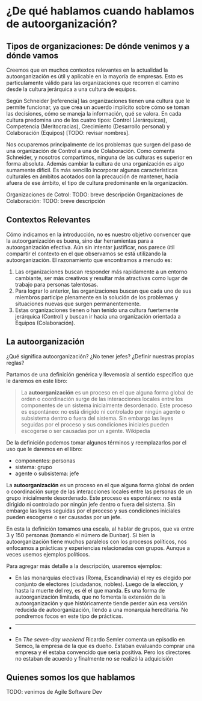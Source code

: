 
# ¿De qué hablamos cuando hablamos de autoorganización?

## Tipos de organizaciones: De dónde venimos y a dónde vamos
Creemos que en muchos contextos relevantes en la actualidad la autoorganización es útil y aplicable en la mayoría de empresas. Esto es particulamente válido para las organizaciones que recorren el camino desde la cultura jerárquica a una cultura de equipos.

Según Schneider [referencia] las organizaciones tienen una cultura que le permite funcionar, ya que crea un acuerdo implícito sobre cómo se toman las decisiones, cómo se maneja la información, qué se valora. En cada cultura predomina uno de los cuatro tipos: Control (Jerárquicas), Competencia (Meritocracias), Crecimiento (Desarrollo personal) y Colaboración (Equipos) [TODO: revisar nombres].

Nos ocuparemos principalmente de los problemas que surgen del paso de una organización de Control a  una de Colaboración.
Como comenta Schneider, y nosotros compartimos, ninguna de las culturas es superior en forma absoluta. Además cambiar la cultura de una organización es algo sumamente dificil. Es más sencillo incorporar algunas características culturales en ámbitos acotados con la precaución de mantener, hacia afuera de ese ámbito, el tipo de cultura predominante en la organización.

Organizaciones de Cotrol: TODO:  breve descripción 
Organizaciones de Colaboración: TODO: breve descripción 


## Contextos Relevantes
Cómo indicamos en la introducción, no es nuestro objetivo convencer que la autoorganización es buena, sino dar herramientas para a autoorganización efectiva. 
Aún sin intentar justificar, nos parece útil compartir el contexto en el que observamos se está utilizando la autoorganización. El razonamiento que encontramos a menudo es:
1. Las organizaciones buscan responder más rapidamente a un entorno cambiante, ser más creativos y resultar más atractivas como lugar de trabajo para personas talentosas.
2. Para lograr lo anterior, las organizaciones buscan que cada uno de sus miembros participe plenamente en la solución de los problemas y situaciones nuevas que surgen permanentemente.
3. Estas organizaciones tienen o han tenido una cultura fuertemente jerárquica (Control) y buscan ir hacia una organización orientada a Equipos (Colaboración).

## La autoorganización
¿Qué significa autoorganización? ¿No tener jefes? ¿Definir nuestras propias reglas?

Partamos de una definición genérica y llevemosla al sentido específico que le daremos en este libro: 
> La **autoorganización** es un proceso en el que alguna forma global de orden o coordinación surge de las interacciones locales entre los componentes de un sistema inicialmente desordenado. Este proceso es espontáneo: no está dirigido ni controlado por ningún agente o subsistema dentro o fuera del sistema. Sin embargo las leyes seguidas por el proceso y sus condiciones iniciales pueden escogerse o ser causadas por un agente. Wikipedia 

De la definición podemos tomar algunos términos y reemplazarlos por el uso que le daremos en el libro:
* componentes: personas
* sistema: grupo
* agente o subsistema: jefe

La **autoorganización** es un proceso en el que alguna forma global de orden o coordinación surge de las interacciones locales entre las personas de un grupo inicialmente desordenado. Este proceso es espontáneo: no está dirigido ni controlado por ningún jefe dentro o fuera del sistema. Sin embargo las leyes seguidas por el proceso y sus condiciones iniciales pueden escogerse o ser causadas por un jefe.

En esta la definición tomamos una escala, al hablar de grupos, que va entre 3 y 150 personas (tomando el número de Dunbar). Si bien la autoorganización tiene muchos paralelos con los procesos políticos, nos enfocamos a prácticas y experiencias relacionadas con grupos. Aunque a veces usemos ejemplos políticos.

Para agregar más detalle a la descripción, usaremos ejemplos:
* En las monarquias electivas (Roma, Escandinavia) el rey es elegido por conjunto de electores (ciudadanos, nobles). Luego de la elección, y hasta la muerte del rey, es él el que manda. Es una forma de autoorganización limitada, que no fomenta la extensión de la autoorganización y que históricamente tiende perder aún esa versión reducida de autoorganización, llendo a una monarquía hereditaria. No pondremos focos en este tipo de prácticas.
* ----
* En *The seven-day weekend* Ricardo Semler comenta un episodio en Semco, la empresa de la que es dueño. Estaban evaluando comprar una empresa y él estaba convencido que sería positiva. Pero los directores no estaban de acuerdo y finalmente no se realizó la adquicisión


## Quienes somos los que hablamos

TODO: venimos de Agile Software Dev
